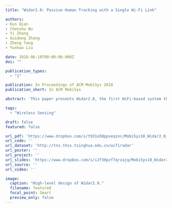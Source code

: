 ```yaml
---
title: "Widar2.0: Passive Human Tracking with a Single Wi-Fi Link"

authors:
- Kun Qian
- Chenshu Wu
- Yi Zhang
- Guidong Zhang
- Zheng Yang
- Yunhao Liu

date: 2018-06-10T00:00:00.000Z
doi: ""

publication_types:
  - "1"

publication: In Proceedings of ACM MobiSys 2018
publication_short: In ACM MobiSys

abstract: 'This paper presents Widar2.0, the first WiFi-based system that enables passive human localization and tracking using a single link on commodity off-the-shelf devices. Previous works based on either specialized or commercial hardware all require multiple links, preventing their wide adoption in scenarios like homes where typically only one single AP is installed. The key insight underlying Widar2.0 to circumvent the use of multiple links is to leverage multi-dimensional signal parameters from one single link. To this end, we build a unified model accounting for Angle-of-Arrival, Time-of-Flight, and Doppler shifts together and devise an efficient algorithm for their joint estimation. We then design a pipeline to translate the erroneous raw parameters into precise locations, which first finds parameters corresponding to the reflections of interests, then refines range estimates, and ultimately outputs target locations. Our implementation and evaluation on commodity WiFi devices demonstrate that Widar2.0 achieves better or comparable performance to state-of-the-art localization systems, which either use specialized hardwares or require 2 to 40 Wi-Fi links.'

tags:
  - "Wireless Sensing"

draft: false
featured: false

url_pdf: 'https://www.dropbox.com/s/t931e50ppveqzoc/MobiSys18_Widar2.0_paper.pdf?dl=0'
url_code: ''
url_dataset: 'http://tns.thss.tsinghua.edu.cn/wifiradar'
url_poster: ''
url_project: ''
url_slides: 'https://www.dropbox.com/s/i2f30pzf7qrzajq/MobiSys18_Widar2.0_slides.pptx?dl=0'
url_source: ''
url_video: ''

image:
  caption: "High-level design of Widar2.0."
  filename: featured
  focal_point: Smart
  preview_only: false
---
```

